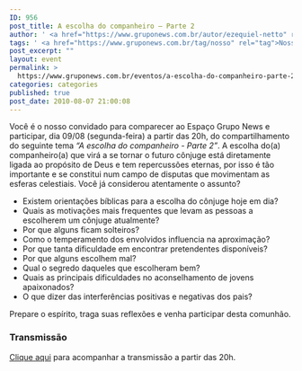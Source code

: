 ```yaml
---
ID: 956
post_title: A escolha do companheiro – Parte 2
author: ' <a href="https://www.gruponews.com.br/autor/ezequiel-netto" rel="tag">Ezequiel Netto</a>'
tags: ' <a href="https://www.gruponews.com.br/tag/nosso" rel="tag">Nosso</a>, <a href="https://www.gruponews.com.br/tag/temperamento" rel="tag">temperamento</a>'
post_excerpt: ""
layout: event
permalink: >
  https://www.gruponews.com.br/eventos/a-escolha-do-companheiro-parte-2
categories: categories
published: true
post_date: 2010-08-07 21:00:08
---
```

Você é o nosso convidado para comparecer ao Espaço Grupo News e participar, dia 09/08 (segunda-feira) a partir das 20h, do compartilhamento do seguinte tema <em>“A escolha do companheiro - Parte 2”</em>. A escolha do(a) companheiro(a) que virá a se tornar o futuro cônjuge está diretamente ligada ao propósito de Deus e tem repercussões eternas, por isso é tão importante e se constitui num campo de disputas que movimentam as esferas celestiais. Você já considerou atentamente o assunto?
<ul>
	<li>Existem orientações bíblicas para a escolha do cônjuge hoje em dia?</li>
	<li>Quais as motivações mais frequentes que levam as pessoas a escolherem um cônjuge atualmente?</li>
	<li>Por que alguns ficam solteiros?</li>
	<li>Como o temperamento dos envolvidos influencia na aproximação?</li>
	<li>Por que tanta dificuldade em encontrar pretendentes disponíveis?</li>
	<li>Por que alguns escolhem mal?</li>
	<li>Qual o segredo daqueles que escolheram bem?</li>
	<li>Quais as principais dificuldades no aconselhamento de jovens apaixonados?</li>
	<li>O que dizer das interferências positivas e negativas dos pais?</li>
</ul>
Prepare o espírito, traga suas reflexões e venha participar desta comunhão.
<h3>Transmissão</h3>
<a href="../../webtv/ao-vivo">Clique aqui</a> para acompanhar a transmissão a partir das 20h.